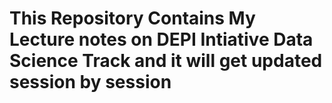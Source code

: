# This Repository Contains My Lecture notes on DEPI Intiative Data Science Track and it will get updated session by session

